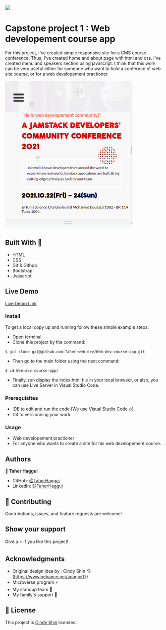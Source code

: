 ![](https://img.shields.io/badge/Microverse-blueviolet) 

# Capstone project 1 : Web developement course app 
For this project, I've created simple responsive site for a CMS course conference. Thus, I've created home and about page with html and css. I've created menu and speakers section using javascript. I think that this work can be very useful either for someone who want to hold a confernce of web site course, or for a web developement practioner.

![home_page](https://github.com/Taher-web-dev/Web-dev-course-app/blob/create-home_page-about-page/statics/images/overview.png)

## Built With 🔨

- HTML
- CSS
- Git & Github
- Bootstrap
- Jvascript

## Live Demo

[Live Demo Link](https://taher-web-dev.github.io/Web-dev-course-app/)

### Install

To get a local copy up and running follow these simple example steps.
- Open terminal
- Clone this project by the command: 

```
$ git clone git@github.com:Taher-web-dev/Web-dev-course-app.git
```

- Then go to the main folder using the next command:

```
$ cd Web-dev-course-app/
```

- Finally, run display the index.html file in your local browser, or also, you can use Live Server in Visual Studio Code.



### Prerequisites

- IDE to edit and run the code (We use Visual Studio Code 🔥).
- Git to versionning your work.


### Usage

- Web developement practioner
- For anyone who wants to create a site for his web developement course.


## Authors

👤 **Taher Haggui**

- GitHub: [@TaherHaggui](https://github.com/Taher-web-dev)
- LinkedIn: [@TaherHaggui](https://www.linkedin.com/in/taher-haggui-66b5a6198/)


## 🤝 Contributing

Contributions, issues, and feature requests are welcome!



## Show your support

Give a ⭐️ if you like this project!


## Acknowledgments
- Original design idea by : Cindy Shin  💘 (https://www.behance.net/adagio07)
- Microverse program ⚡
- My standup team 🏹
- My family's support 🙌

## 📝 License

This project is [Cindy Shin](https://www.behance.net/adagio07) licensed.
